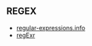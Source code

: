 ## REGEX

+ [regular-expressions.info](http://www.regular-expressions.info/javascriptexample.html)
+ [regExr](http://gskinner.com/RegExr/)
